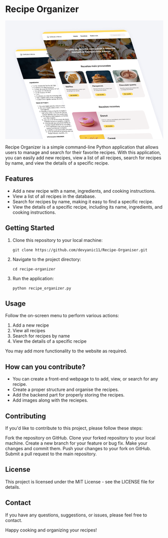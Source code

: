 # Recipe Organizer

![Recipe Orgainser Website](images\Cover.png)

Recipe Organizer is a simple command-line Python application that allows users to manage and search for their favorite recipes. With this application, you can easily add new recipes, view a list of all recipes, search for recipes by name, and view the details of a specific recipe.

## Features

- Add a new recipe with a name, ingredients, and cooking instructions.
- View a list of all recipes in the database.
- Search for recipes by name, making it easy to find a specific recipe.
- View the details of a specific recipe, including its name, ingredients, and cooking instructions.

## Getting Started

1. Clone this repository to your local machine:

   ```
   git clone https://github.com/devyanic11/Recipe-Organiser.git
    ```
2. Navigate to the project directory:
    ```
    cd recipe-organizer
    ```
3. Run the application:
    ```
    python recipe_organizer.py
    ```

## Usage
Follow the on-screen menu to perform various actions:

1. Add a new recipe
2. View all recipes
3. Search for recipes by name 
4. View the details of a specific recipe

You may add more functionality to the website as required.


## How can you contribute?

- You can create a front-end webpage to to add, view, or search for any recipe.
- Create a proper structure and organise the recipes.
- Add the backend part for properly storing the recipes.
- Add images along with the reciepes.


## Contributing
If you'd like to contribute to this project, please follow these steps:

Fork the repository on GitHub.
Clone your forked repository to your local machine.
Create a new branch for your feature or bug fix.
Make your changes and commit them.
Push your changes to your fork on GitHub.
Submit a pull request to the main repository.


## License
This project is licensed under the MIT License - see the LICENSE file for details.


## Contact
If you have any questions, suggestions, or issues, please feel free to contact.

Happy cooking and organizing your recipes!

